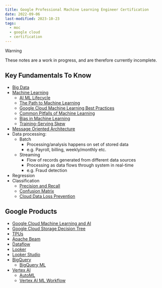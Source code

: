 ```yaml
---
title: Google Professional Machine Learning Engineer Certification
date: 2022-09-06
last-modified: 2023-10-23
tags:
  - moc
  - google cloud
  - certification
---
```


> [!warning] 
> These notes are a work in progress, and are therefore currently incomplete.

## Key Fundamentals To Know

- [Big Data](notes/Big%20Data.md)
- [Machine Learning](notes/Machine%20Learning.md)
	- [AI ML Lifecycle](notes/AI%20ML%20Lifecycle.md)
	- [The Path to Machine Learning](The%20Path%20to%20Machine%20Learning.md)
	- [Google Cloud Machine Learning Best Practices](notes/Google%20Cloud%20Machine%20Learning%20Best%20Practices.md)
	- [Common Pitfalls of Machine Learning](notes/Common%20Pitfalls%20of%20Machine%20Learning.md)
	- [Bias in Machine Learning](notes/Bias%20in%20Machine%20Learning.md)
	- [Training-Serving Skew](notes/Training-Serving%20Skew.md)
- [Message Oriented Architecture](notes/Message%20Oriented%20Architecture.md)
- Data processing:
	- Batch
		- Processing/analysis happens on set of stored data
		- e.g. Payroll, billing, weekly/monthly etc.
	- Streaming
		- Flow of records generated from different data sources
		- Processing as data flows through system in real-time
		- e.g. Fraud detection
- Regression
- Classification
	- [Precision and Recall](notes/Precision%20and%20Recall.md)
	- [Confusion Matrix](notes/Confusion%20Matrix.md)
	- [Cloud Data Loss Prevention](notes/Cloud%20Data%20Loss%20Prevention.md)

## Google Products

- [Google Cloud Machine Learning and AI](notes/moc/Google%20Cloud%20Machine%20Learning%20and%20AI.md)
- [Google Cloud Storage Decision Tree](notes/moc/Google%20Cloud%20Decision%20Trees.md)
- [TPUs](notes/Google%20Cloud%20TPUs.md)
- [Apache Beam](notes/Apache%20Beam.md)
- [Dataflow](notes/Dataflow.md)
- [Looker](notes/Looker.md)
- [Looker Studio](notes/Google%20Looker%20Studio.md)
- [BigQuery](notes/BigQuery.md)
	- [BigQuery ML](notes/BigQuery%20ML.md)
- [Vertex AI](notes/moc/Vertex%20AI.md)
	- [AutoML](notes/AutoML.md)
	- [Vertex AI ML Workflow](notes/Vertex%20AI%20ML%20Workflow.md)
